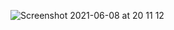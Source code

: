 ![Screenshot 2021-06-08 at 20 11 12](https://user-images.githubusercontent.com/27693622/121243510-b2c6fe00-c895-11eb-9f93-46cdb7a09dde.png)
